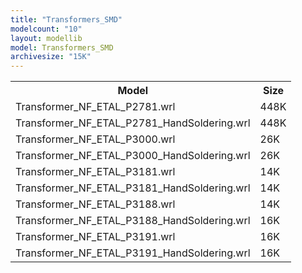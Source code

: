 ```yaml
---
title: "Transformers_SMD"
modelcount: "10"
layout: modellib
model: Transformers_SMD
archivesize: "15K"
---
```


<table><tr>
<th>Model</th>
<th>Size</th>
</tr>
<tr><td>Transformer_NF_ETAL_P2781.wrl</td><td>448K</td></tr>
<tr><td>Transformer_NF_ETAL_P2781_HandSoldering.wrl</td><td>448K</td></tr>
<tr><td>Transformer_NF_ETAL_P3000.wrl</td><td>26K</td></tr>
<tr><td>Transformer_NF_ETAL_P3000_HandSoldering.wrl</td><td>26K</td></tr>
<tr><td>Transformer_NF_ETAL_P3181.wrl</td><td>14K</td></tr>
<tr><td>Transformer_NF_ETAL_P3181_HandSoldering.wrl</td><td>14K</td></tr>
<tr><td>Transformer_NF_ETAL_P3188.wrl</td><td>14K</td></tr>
<tr><td>Transformer_NF_ETAL_P3188_HandSoldering.wrl</td><td>16K</td></tr>
<tr><td>Transformer_NF_ETAL_P3191.wrl</td><td>16K</td></tr>
<tr><td>Transformer_NF_ETAL_P3191_HandSoldering.wrl</td><td>16K</td></tr>
